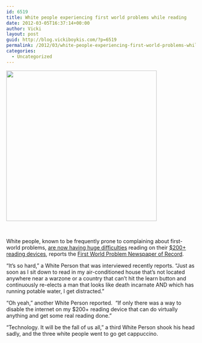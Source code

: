 ```yaml
---
id: 6519
title: White people experiencing first world problems while reading
date: 2012-03-05T16:37:14+00:00
author: Vicki
layout: post
guid: http://blog.vickiboykis.com/?p=6519
permalink: /2012/03/white-people-experiencing-first-world-problems-while-reading/
categories:
  - Uncategorized
---
```

[<img class="aligncenter size-full wp-image-6520" title="The lonely girl" src="http://blog.vickiboykis.com/wp-content/uploads/2012/03/crying.jpg" alt="" width="400" height="400" />](http://blog.vickiboykis.com/wp-content/uploads/2012/03/crying.jpg)

&nbsp;

White people, known to be frequently prone to complaining about first-world problems, <a href="http://www.nytimes.com/2012/03/05/business/media/e-books-on-tablets-fight-digital-distractions.html?_r=2" target="_blank">are now having huge difficulties</a> reading on their <a href="http://blog.vickiboykis.com/2011/08/02/the-great-news-im-getting-an-ipad-the-terrible-news-im-getting-an-ipad/" target="_blank">$200+ reading devices</a>, reports the <a href="http://blog.vickiboykis.com/2011/12/01/new-york-times-story-idea-bingo-2011/" target="_blank">First World Problem Newspaper of Record</a>.

&#8220;It&#8217;s so hard,&#8221; a White Person that was interviewed recently reports. &#8220;Just as soon as I sit down to read in my air-conditioned house that&#8217;s not located anywhere near a warzone or a country that can&#8217;t hit the learn button and continuously re-elects a man that looks like death incarnate AND which has running potable water, I get distracted.&#8221;

&#8220;Oh yeah,&#8221; another White Person reported.  &#8220;If only there was a way to disable the internet on my $200+ reading device that can do virtually anything and get some real reading done.&#8221;

&#8220;Technology. It will be the fall of us all,&#8221; a third White Person shook his head sadly, and the three white people went to go get cappuccino.

&nbsp;

&nbsp;